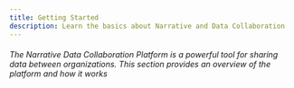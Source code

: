 ```yaml
---
title: Getting Started
description: Learn the basics about Narrative and Data Collaboration
---
```


###### The Narrative Data Collaboration Platform is a powerful tool for sharing data between organizations.  This section provides an overview of the platform and how it works
